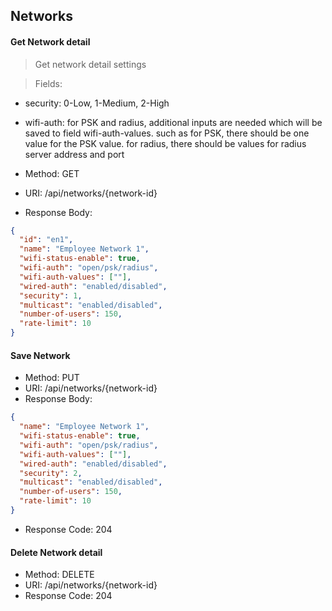 ## Networks

#### Get Network detail
> Get network detail settings

> Fields:
* security: 0-Low, 1-Medium, 2-High
* wifi-auth: for PSK and radius, additional inputs are needed which will be saved to field wifi-auth-values. such as for PSK, there should be one value for the PSK value. for radius, there should be values for radius server address and port


* Method: GET
* URI: /api/networks/{network-id}
* Response Body:

```json
{
  "id": "en1",
  "name": "Employee Network 1",
  "wifi-status-enable": true,
  "wifi-auth": "open/psk/radius",
  "wifi-auth-values": [""],
  "wired-auth": "enabled/disabled",
  "security": 1,
  "multicast": "enabled/disabled",
  "number-of-users": 150,
  "rate-limit": 10
}
```

#### Save Network

* Method: PUT
* URI: /api/networks/{network-id}
* Response Body:

```json
{
  "name": "Employee Network 1",
  "wifi-status-enable": true,
  "wifi-auth": "open/psk/radius",
  "wifi-auth-values": [""],
  "wired-auth": "enabled/disabled",
  "security": 2,
  "multicast": "enabled/disabled",
  "number-of-users": 150,
  "rate-limit": 10
}
```
* Response Code: 204


#### Delete Network detail

* Method: DELETE
* URI: /api/networks/{network-id}
* Response Code: 204

